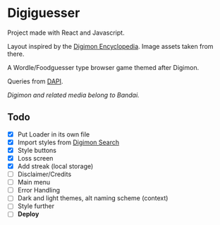 # Digiguesser

Project made with React and Javascript.

Layout inspired by the [Digimon Encyclopedia](https://digimon.net/reference_en/). Image assets taken from there.

A Wordle/Foodguesser type browser game themed after Digimon.

Queries from [DAPI](https://digi-api.com/).

_Digimon and related media belong to Bandai._

## Todo

- [x] Put Loader in its own file
- [x] Import styles from [Digimon Search](https://github.com/juliogramos/Digimon-Search)
- [x] Style buttons
- [x] Loss screen
- [x] Add streak (local storage)
- [ ] Disclaimer/Credits
- [ ] Main menu
- [ ] Error Handling
- [ ] Dark and light themes, alt naming scheme (context)
- [ ] Style further
- [ ] **Deploy**
